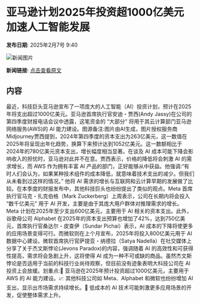 # ​亚马逊计划2025年投资超1000亿美元加速人工智能发展

**发布日期**: 2025年2月7号 9:40

![新闻图片](https://pic.chinaz.com/picmap/202405201504382287_0.jpg)

**新闻链接**: [点击查看原文](https://www.aibase.com/zh/news/15125)

## 内容

最近，科技巨头亚马逊宣布了一项庞大的人工智能（AI）投资计划，预计在2025年将支出超过1000亿美元。亚马逊首席执行官安迪・贾西(Andy Jassy)在公司的第四季度财报电话会议中透露，这笔资金的 “大部分” 将用于其云计算部门亚马逊网络服务(AWS)的 AI 能力建设。图源备注:图片由AI生成，图片授权服务商Midjourney贾西提到，2024年第四季度的资本支出为263亿美元，这一数值在2025年将呈现出年化趋势，换算下来预计达到1052亿美元。这一数额相比于2024年的780亿美元资本支出，增长幅度相当显著。在谈及 AI 成本可能下降会影响收入的担忧时，亚马逊对此并不在意。贾西表示，价格的降低将会刺激 AI 的需求增长，而 AWS 作为拥有丰富 AI 产品的部门，正好能够从中获益。他强调:“有时人们会认为，如果某种技术组件的成本降低，就意味着技术支出的减少。但我们从未看到过这样的情况。” 他将 AI 需求的增长与互联网和云计算早期的发展做了比较。在本季度的财报发布中，其他科技巨头也纷纷提出了类似的观点。Meta 首席执行官马克・扎克伯格（Mark Zuckerberg）上周表示，公司在长期内将会投入 “数千亿美元” 用于 AI 开发，主要是由于其庞大用户群体对推理需求的增长。Meta 计划在2025年至少支出600亿美元，主要用于 AI 相关的资本支出。此外，谷歌母公司 Alphabet 在2025年的资本支出预算也增加了42%，达到750亿美元，首席执行官桑达尔・皮查伊（Sundar Pichai）表示，AI 成本的下降将使更多的应用场景变得可行。而微软则在上个月宣布，2025年将投入800亿美元用于 AI 数据中心建设。微软首席执行官萨提亚・纳德拉（Satya Nadella）在社交媒体上分享了关于杰文斯悖论(Jevons Paradox)的内容，强调随着 AI 的高效性和可获得性提高，需求将会急剧上升，这将使得 AI 成为一种不可或缺的商品。虽然杰文斯悖论是否适用于当前的科技行业尚待观察，但目前没有迹象表明大科技公司在 AI 投资上会放缓。划重点:🌟 亚马逊在2025年预计投资超过1000亿美元，主要用于 AWS 的 AI 能力建设。📈 其他科技公司如 Meta、Alphabet 和微软也纷纷增加 AI 支出，显示出市场需求持续增长。🤖 低成本的 AI 技术可能刺激更多应用场景的开发，促使整体需求上升。
